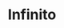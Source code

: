 ---
title: Infinito
date: 
draft: false

# descripcion
description : Aro de plata con piedra cubic

materials: Plata 925

color: Multicolor

dimensions: 1cm

code: 01-16-0335

type: "Aros"

categories: []

price: $3.270,00

price_eftvo: $2.780,00

# Images
# first image will be shown in the product page
images:
  # - image: "images/path_to_image"
  # La ubicacion de las imagenes es imagenes/Aros/Aros.Cubic/01-16-0335-infinito
  - image: "./images/aros/cubic/01-16-0335-infinito_a.JPG"
  - image: "./images/aros/cubic/01-16-0335-infinito_b.JPG"
---